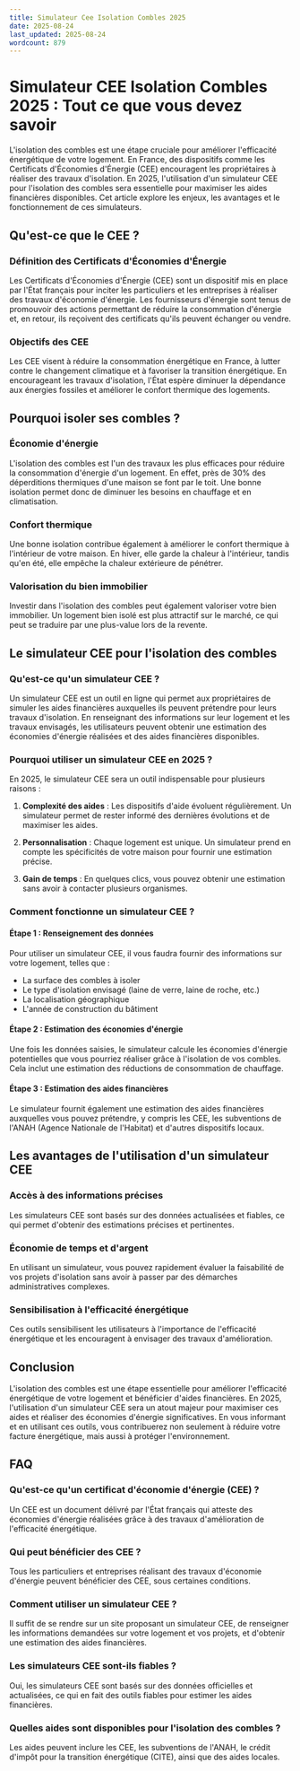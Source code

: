 ```yaml
---
title: Simulateur Cee Isolation Combles 2025
date: 2025-08-24
last_updated: 2025-08-24
wordcount: 879
---
```


# Simulateur CEE Isolation Combles 2025 : Tout ce que vous devez savoir

L'isolation des combles est une étape cruciale pour améliorer l'efficacité énergétique de votre logement. En France, des dispositifs comme les Certificats d'Économies d'Énergie (CEE) encouragent les propriétaires à réaliser des travaux d'isolation. En 2025, l'utilisation d'un simulateur CEE pour l'isolation des combles sera essentielle pour maximiser les aides financières disponibles. Cet article explore les enjeux, les avantages et le fonctionnement de ces simulateurs.

## Qu'est-ce que le CEE ?

### Définition des Certificats d'Économies d'Énergie

Les Certificats d'Économies d'Énergie (CEE) sont un dispositif mis en place par l'État français pour inciter les particuliers et les entreprises à réaliser des travaux d'économie d'énergie. Les fournisseurs d'énergie sont tenus de promouvoir des actions permettant de réduire la consommation d'énergie et, en retour, ils reçoivent des certificats qu'ils peuvent échanger ou vendre.

### Objectifs des CEE

Les CEE visent à réduire la consommation énergétique en France, à lutter contre le changement climatique et à favoriser la transition énergétique. En encourageant les travaux d'isolation, l'État espère diminuer la dépendance aux énergies fossiles et améliorer le confort thermique des logements.

## Pourquoi isoler ses combles ?

### Économie d'énergie

L'isolation des combles est l'un des travaux les plus efficaces pour réduire la consommation d'énergie d'un logement. En effet, près de 30% des déperditions thermiques d'une maison se font par le toit. Une bonne isolation permet donc de diminuer les besoins en chauffage et en climatisation.

### Confort thermique

Une bonne isolation contribue également à améliorer le confort thermique à l'intérieur de votre maison. En hiver, elle garde la chaleur à l'intérieur, tandis qu'en été, elle empêche la chaleur extérieure de pénétrer.

### Valorisation du bien immobilier

Investir dans l'isolation des combles peut également valoriser votre bien immobilier. Un logement bien isolé est plus attractif sur le marché, ce qui peut se traduire par une plus-value lors de la revente.

## Le simulateur CEE pour l'isolation des combles

### Qu'est-ce qu'un simulateur CEE ?

Un simulateur CEE est un outil en ligne qui permet aux propriétaires de simuler les aides financières auxquelles ils peuvent prétendre pour leurs travaux d'isolation. En renseignant des informations sur leur logement et les travaux envisagés, les utilisateurs peuvent obtenir une estimation des économies d'énergie réalisées et des aides financières disponibles.

### Pourquoi utiliser un simulateur CEE en 2025 ?

En 2025, le simulateur CEE sera un outil indispensable pour plusieurs raisons :

1. **Complexité des aides** : Les dispositifs d'aide évoluent régulièrement. Un simulateur permet de rester informé des dernières évolutions et de maximiser les aides.
   
2. **Personnalisation** : Chaque logement est unique. Un simulateur prend en compte les spécificités de votre maison pour fournir une estimation précise.

3. **Gain de temps** : En quelques clics, vous pouvez obtenir une estimation sans avoir à contacter plusieurs organismes.

### Comment fonctionne un simulateur CEE ?

#### Étape 1 : Renseignement des données

Pour utiliser un simulateur CEE, il vous faudra fournir des informations sur votre logement, telles que :

- La surface des combles à isoler
- Le type d'isolation envisagé (laine de verre, laine de roche, etc.)
- La localisation géographique
- L'année de construction du bâtiment

#### Étape 2 : Estimation des économies d'énergie

Une fois les données saisies, le simulateur calcule les économies d'énergie potentielles que vous pourriez réaliser grâce à l'isolation de vos combles. Cela inclut une estimation des réductions de consommation de chauffage.

#### Étape 3 : Estimation des aides financières

Le simulateur fournit également une estimation des aides financières auxquelles vous pouvez prétendre, y compris les CEE, les subventions de l'ANAH (Agence Nationale de l'Habitat) et d'autres dispositifs locaux.

## Les avantages de l'utilisation d'un simulateur CEE

### Accès à des informations précises

Les simulateurs CEE sont basés sur des données actualisées et fiables, ce qui permet d'obtenir des estimations précises et pertinentes.

### Économie de temps et d'argent

En utilisant un simulateur, vous pouvez rapidement évaluer la faisabilité de vos projets d'isolation sans avoir à passer par des démarches administratives complexes.

### Sensibilisation à l'efficacité énergétique

Ces outils sensibilisent les utilisateurs à l'importance de l'efficacité énergétique et les encouragent à envisager des travaux d'amélioration.

## Conclusion

L'isolation des combles est une étape essentielle pour améliorer l'efficacité énergétique de votre logement et bénéficier d'aides financières. En 2025, l'utilisation d'un simulateur CEE sera un atout majeur pour maximiser ces aides et réaliser des économies d'énergie significatives. En vous informant et en utilisant ces outils, vous contribuerez non seulement à réduire votre facture énergétique, mais aussi à protéger l'environnement.

## FAQ

### Qu'est-ce qu'un certificat d'économie d'énergie (CEE) ?

Un CEE est un document délivré par l'État français qui atteste des économies d'énergie réalisées grâce à des travaux d'amélioration de l'efficacité énergétique.

### Qui peut bénéficier des CEE ?

Tous les particuliers et entreprises réalisant des travaux d'économie d'énergie peuvent bénéficier des CEE, sous certaines conditions.

### Comment utiliser un simulateur CEE ?

Il suffit de se rendre sur un site proposant un simulateur CEE, de renseigner les informations demandées sur votre logement et vos projets, et d'obtenir une estimation des aides financières.

### Les simulateurs CEE sont-ils fiables ?

Oui, les simulateurs CEE sont basés sur des données officielles et actualisées, ce qui en fait des outils fiables pour estimer les aides financières.

### Quelles aides sont disponibles pour l'isolation des combles ?

Les aides peuvent inclure les CEE, les subventions de l'ANAH, le crédit d'impôt pour la transition énergétique (CITE), ainsi que des aides locales.